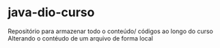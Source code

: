 # java-dio-curso
Repositório para armazenar todo o conteúdo/ códigos ao longo do curso
Alterando o contéudo de um arquivo de forma local